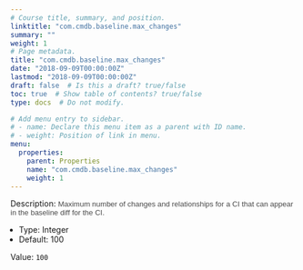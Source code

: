 ```yaml
---
# Course title, summary, and position.
linktitle: "com.cmdb.baseline.max_changes"
summary: ""
weight: 1
# Page metadata.
title: "com.cmdb.baseline.max_changes"
date: "2018-09-09T00:00:00Z"
lastmod: "2018-09-09T00:00:00Z"
draft: false  # Is this a draft? true/false
toc: true  # Show table of contents? true/false
type: docs  # Do not modify.

# Add menu entry to sidebar.
# - name: Declare this menu item as a parent with ID name.
# - weight: Position of link in menu.
menu:
  properties:
    parent: Properties
    name: "com.cmdb.baseline.max_changes"
    weight: 1
---
```


Description: <span style = 'font-family: Arial; font-size: 13px; color: #4a4a4a;'>Maximum number of changes and relationships for a CI that can appear in the baseline diff for the CI.<ul style='margin: 0px; padding-left:15px;'><li>Type: Integer</li><li>Default: 100</li></ul></span>


Value: `100`